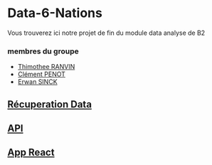 # Data-6-Nations

Vous trouverez ici notre projet de fin du module data analyse de B2

### membres du groupe 

- [Thimothee RANVIN](https://github.com/rthimoth)
- [Clément PENOT](https://github.com/fyleeds)
- [Erwan SINCK](https://github.com/erxide)

## [Récuperation Data](./RecuperationData)

## [API](./API)

## [App React](./AppReact)

    